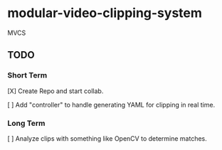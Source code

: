 # modular-video-clipping-system
MVCS

## TODO
### Short Term
[X] Create Repo and start collab.

[ ] Add "controller" to handle generating YAML for clipping in real time.

### Long Term
[ ] Analyze clips with something like OpenCV to determine matches.

